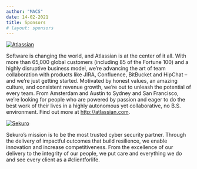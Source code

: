 ```yaml
---
author: "MACS"
date: 14-02-2021
title: Sponsors
# layout: sponsors
---
```


[![Atlassian](/horizontal-logo-gradient-blue-atlassian.png)](https://atlassian.com)

Software  is changing the world, and Atlassian is at the center of it all. With  more than 65,000 global customers (including 85 of the Fortune 100) and a  highly disruptive business model, we’re advancing the art of team  collaboration with products like JIRA, Confluence, BitBucket and HipChat  – and we’re just getting started. Motivated by honest values, an  amazing culture, and consistent revenue growth, we’re out to unleash the  potential of every team. From Amsterdam and Austin to Sydney and San  Francisco, we’re looking for people who are powered by passion and eager  to do the best work of their lives in a highly autonomous yet  collaborative, no B.S. environment. Find out more at http://atlassian.com.

[![Sekuro](/Sekuro-Logo-Transparent.png)](https://sekuro.io)

Sekuro’s mission is to be the most trusted cyber security partner. Through the delivery of impactful outcomes that build resilience, we enable innovation and increase competitiveness.
From the excellence of our delivery to the integrity of our people, we put care and everything we do and see every client as a #clientforlife.


